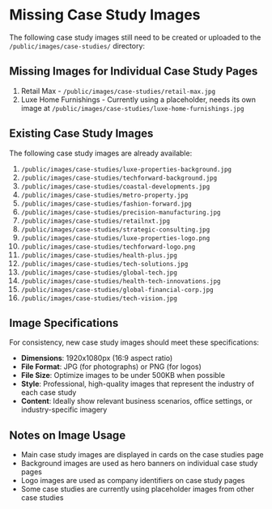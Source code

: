 # Missing Case Study Images

The following case study images still need to be created or uploaded to the `/public/images/case-studies/` directory:

## Missing Images for Individual Case Study Pages

1. Retail Max - `/public/images/case-studies/retail-max.jpg`
2. Luxe Home Furnishings - Currently using a placeholder, needs its own image at `/public/images/case-studies/luxe-home-furnishings.jpg`

## Existing Case Study Images

The following case study images are already available:

1. `/public/images/case-studies/luxe-properties-background.jpg`
2. `/public/images/case-studies/techforward-background.jpg`
3. `/public/images/case-studies/coastal-developments.jpg`
4. `/public/images/case-studies/metro-property.jpg`
5. `/public/images/case-studies/fashion-forward.jpg`
6. `/public/images/case-studies/precision-manufacturing.jpg`
7. `/public/images/case-studies/retailnxt.jpg`
8. `/public/images/case-studies/strategic-consulting.jpg`
9. `/public/images/case-studies/luxe-properties-logo.png`
10. `/public/images/case-studies/techforward-logo.png`
11. `/public/images/case-studies/health-plus.jpg`
12. `/public/images/case-studies/tech-solutions.jpg`
13. `/public/images/case-studies/global-tech.jpg`
14. `/public/images/case-studies/health-tech-innovations.jpg`
15. `/public/images/case-studies/global-financial-corp.jpg`
16. `/public/images/case-studies/tech-vision.jpg`

## Image Specifications

For consistency, new case study images should meet these specifications:

- **Dimensions**: 1920x1080px (16:9 aspect ratio)
- **File Format**: JPG (for photographs) or PNG (for logos)
- **File Size**: Optimize images to be under 500KB when possible
- **Style**: Professional, high-quality images that represent the industry of each case study
- **Content**: Ideally show relevant business scenarios, office settings, or industry-specific imagery

## Notes on Image Usage

- Main case study images are displayed in cards on the case studies page
- Background images are used as hero banners on individual case study pages
- Logo images are used as company identifiers on case study pages
- Some case studies are currently using placeholder images from other case studies 
